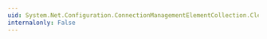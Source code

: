 ```yaml
---
uid: System.Net.Configuration.ConnectionManagementElementCollection.Clear
internalonly: False
---
```

